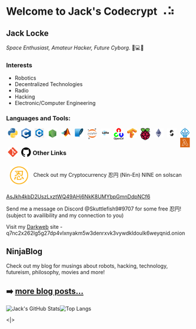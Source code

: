 # Welcome to Jack's Codecrypt ⠠⠵
## Jack Locke
*Space Enthusiast, Amateur Hacker, Future Cyborg.* 🚀💻🤖

### Interests
- Robotics
- Decentralized Technologies
- Radio
- Hacking
- Electronic/Computer Engineering 

### Languages and Tools:

<img align="left" alt="Python" width="26px" src="https://raw.githubusercontent.com/ninjajoe9/ninjajoe9/main/logos/Python.png" style="vertical-align:middle;margin:0px 5px" />  
<img align="left" alt="C" width="26px" src="https://raw.githubusercontent.com/ninjajoe9/ninjajoe9/main/logos/c.png" style="vertical-align:middle;margin:0px 5px" />  
<img align="left" alt="C++" width="26px" src="https://raw.githubusercontent.com/ninjajoe9/ninjajoe9/main/logos/cpp.png" style="vertical-align:middle;margin:0px 5px" />  
<img align="left" alt="Node.js" width="26px" src="https://raw.githubusercontent.com/ninjajoe9/ninjajoe9/main/logos/node.png" style="vertical-align:middle;margin:0px 5px" />  
<img align="left" alt="MATLAB" width="26px" src="https://raw.githubusercontent.com/ninjajoe9/ninjajoe9/main/logos/matlab.png" style="vertical-align:middle;margin:0px 5px" />  
<img align="left" alt="SQLite" width="26px" src="https://raw.githubusercontent.com/ninjajoe9/ninjajoe9/main/logos/sqlite.png" style="vertical-align:middle;margin:0px 5px" />  
<img align="left" alt="Jupyter Notebooks" width="26px" src="https://raw.githubusercontent.com/ninjajoe9/ninjajoe9/main/logos/jupyter.svg.png" style="vertical-align:middle;margin:0px 5px" />  
<img align="left" alt="LoRa Radio" width="26px" src="https://raw.githubusercontent.com/ninjajoe9/ninjajoe9/main/logos/lora.png" style="vertical-align:middle;margin:0px 5px" />  
<img align="left" alt="OpenCV" width="26px" src="https://raw.githubusercontent.com/ninjajoe9/ninjajoe9/main/logos/opencv.svg.png" style="vertical-align:middle;margin:0px 5px" />  
<img align="left" alt="TensorFlow" width="26px" src="https://raw.githubusercontent.com/ninjajoe9/ninjajoe9/main/logos/Tensorflow_logo.svg.png" style="vertical-align:middle;margin:0px 5px" />  
<img align="left" alt="Raspberry Pi" width="26px" src="https://raw.githubusercontent.com/ninjajoe9/ninjajoe9/main/logos/RPi-Logo-Reg-SCREEN.png" style="vertical-align:middle;margin:0px 5px" />
<img align="left" alt="Etherum" width="26px" src="https://raw.githubusercontent.com/ninjajoe9/ninjajoe9/main/logos/ethereum.png" style="vertical-align:middle;margin:0px 5px" />  
<img align="left" alt="Solidity" width="26px" src="https://raw.githubusercontent.com/ninjajoe9/ninjajoe9/main/logos/logo.svg" style="vertical-align:middle;margin:0px 5px" />  
<img align="left" alt="AWS IOT" width="26px" src="https://raw.githubusercontent.com/ninjajoe9/ninjajoe9/main/logos/awsiot.png" style="vertical-align:middle;margin:0px 5px"/>
<img align="left" alt="AWS Lambda" width="26px" src="https://raw.githubusercontent.com/ninjajoe9/ninjajoe9/main/logos/lambda.png" style="vertical-align:middle;margin:0px 5px" />  
<img align="left" alt="git" width="26px" src="https://raw.githubusercontent.com/ninjajoe9/ninjajoe9/main/logos/git.png" style="vertical-align:middle;margin:0px 5px" /> 
<img align="left" alt="github" width="26px" src="https://raw.githubusercontent.com/ninjajoe9/ninjajoe9/main/logos/github.png" style="vertical-align:middle;margin:0px 5px" /> 

<br />
<br />

### Other Links
<img src="https://raw.githubusercontent.com/ninjajoe9/crypto/main/logo.png" alt="Nin-En Logo" width="50" style="vertical-align:middle;margin:10px 10px"/> 
Check out my Cryptocurrency 忍円 (Nin-En) NINE on solscan

[AsJkh4kbD2UszLxztWQ49AHj6NkK8UMYbpGmnDdpNCf6](https://solscan.io/token/AsJkh4kbD2UszLxztWQ49AHj6NkK8UMYbpGmnDdpNCf6)

Send me a message on Discord @Skuttlefish9#9707 for some free 忍円! 
(subject to availibility and my connection to you)

Visit my [Darkweb](q7nc2x262lg5g27dp4vlxnyakm5w3denrxvk3vywdkldoulk6weyqnid.onion) site - q7nc2x262lg5g27dp4vlxnyakm5w3denrxvk3vywdkldoulk6weyqnid.onion

## NinjaBlog

Check out my blog for musings about robots, hacking, technology, futureism, philosophy, movies and more!

➡️ [more blog posts...](https://ninjajoe9.github.io/)
---

<img align="left" alt="Jack's GitHub Stats" src="https://github-readme-stats.vercel.app/api?username=ninjajoe9&show_icons=true&theme=dark" />

![Top Langs](https://github-readme-stats.vercel.app/api/top-langs/?username=ninjajoe9&theme=dark)


<\|>
